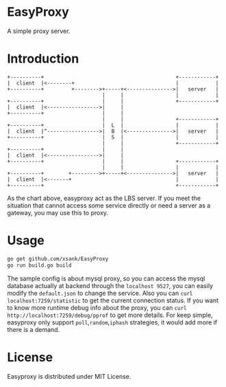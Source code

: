 # EasyProxy
A simple proxy server.


# Introduction
```
+----------+                                           +------------+
|  client  |<--------+                                 |            |
+----------+         +-------->+-----+<--------------->|   server   |
                               |     |                 |            |
+----------+                   |     |                 +------------+
|  client  |<----------------->|     |
+----------+                   |     |
                               |     |                 +------------+
+----------+                   |  L  |                 |            |
|  client  |^----------------->|  B  |<--------------->|   server   |
+----------+                   |  S  |                 |            |
                               |     |                 +------------+
+----------+                   |     |
|  client  |<----------------->|     |
+----------+                   |     |                 +------------+
                               |     |                 |            |
+----------+        +--------->+-----+<--------------->|   server   |
|  client  |<-------+                                  |            |
+----------+                                           +------------+

```  
As the chart above, easyproxy act as the LBS server. If you meet the situation that cannot access some
service directly or need a server as a gateway, you may use this to proxy.

# Usage

```bash
go get github.com/xsank/EasyProxy
go run build.go build
```
The sample config is about mysql proxy, so you can access the mysql database actually at backend
through the `localhost 9527`, you can easily modify the `default.json` to change the service.
Also you can `curl localhost:7259/statistic` to get the current connection status. If you want to know
more runtime debug info about the proxy, you can `curl http://localhost:7259/debug/pprof` to get more details.
For keep simple, easyproxy only support `poll`,`random`,`iphash` strategies, it would add more if there is a demand.

# License
Easyproxy is distributed under MIT License.
